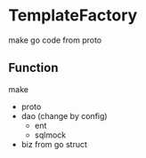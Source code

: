 # TemplateFactory

make go code from proto

## Function

make

- proto
- dao (change by config)
  - ent
  - sqlmock
- biz
  from go struct
